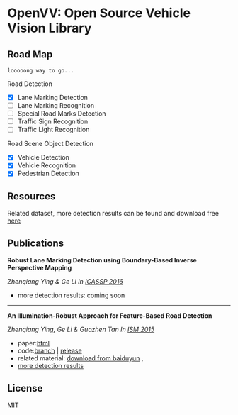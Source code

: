 # OpenVV: Open Source Vehicle Vision Library

## Road Map

    looooong way to go...

Road Detection

- [x] Lane Marking Detection
- [ ] Lane Marking Recognition
- [ ] Special Road Marks Detection
- [ ] Traffic Sign Recognition
- [ ] Traffic Light Recognition

Road Scene Object Detection

- [x] Vehicle Detection
- [x] Vehicle Recognition
- [x] Pedestrian Detection

## Resources

Related dataset, more detection results can be found and download free [here](http://pan.baidu.com/s/1eQ8V2aY#path=%252F%25E9%25A1%25B9%25E7%259B%25AE%25E5%2585%25AC%25E5%25BC%2580%252FOpenVehicleVision)

## Publications

**Robust Lane Marking Detection using Boundary-Based Inverse Perspective Mapping**
    
*Zhenqiang Ying & Ge Li In [ICASSP 2016](http://www.icassp2016.org/)*

* more detection results: coming soon

---

**An Illumination-Robust Approach for Feature-Based Road Detection**

*Zhenqiang Ying, Ge Li & Guozhen Tan In [ISM 2015](http://www.ieeeism.com/)*

* paper:[html](http://baidut.github.io/publication/documents/ism2015/zqying_ism2015_paper.html)
* code:[branch](https://github.com/baidut/OpenVehicleVision/tree/ISM2015) | [release](https://github.com/baidut/OpenVehicleVision/releases/tag/ism2015) 
* related material: [download from baiduyun](http://pan.baidu.com/s/1eQ8V2aY#path=%252F%25E9%25A1%25B9%25E7%259B%25AE%25E5%2585%25AC%25E5%25BC%2580%252FOpenVehicleVision%252Fism2015) ,
* [more detection results](https://yingzhenqiang.sinaapp.com/file/evaluation.pdf)

## License

MIT
